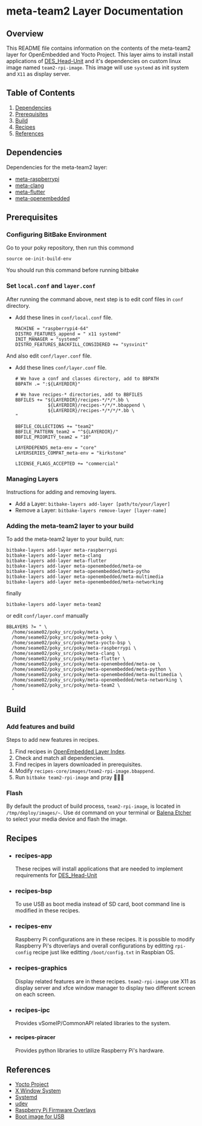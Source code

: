 
# meta-team2 Layer Documentation

## Overview
This README file contains information on the contents of the meta-team2 layer for OpenEmbedded and Yocto Project. This layer aims to install install applications of [DES_Head-Unit](https://github.com/Lagavulin9/DES_3_Head-Unit) and it's dependencies on custom linux image named `team2-rpi-image`. This image will use `systemd` as init system and `X11` as display server.

## Table of Contents
1. [Dependencies](#dependencies)
2. [Prerequisites](#prerequisites)
3. [Build](#build)
4. [Recipes](#recipes)
5. [References](#references)


## Dependencies
Dependencies for the meta-team2 layer:
- [meta-raspberrypi](https://github.com/agherzan/meta-raspberrypi)
- [meta-clang](https://github.com/kraj/meta-clang)
- [meta-flutter](https://github.com/meta-flutter/meta-flutter)
- [meta-openembedded](https://github.com/openembedded/meta-openembedded)

## Prerequisites
### Configuring BitBake Environment

Go to your poky repository, then run this commond
```
source oe-init-build-env
```
You should run this command before running bitbake

### Set `local.conf` and `layer.conf`
After running the command above, next step is to edit conf files in `conf` directory.
- Add these lines in `conf/local.conf` file.
  ```
  MACHINE = "raspberrypi4-64"
  DISTRO_FEATURES_append = " x11 systemd"
  INIT_MANAGER = "systemd"
  DISTRO_FEATURES_BACKFILL_CONSIDERED += "sysvinit"
  ```

And also edit `conf/layer.conf` file.
- Add these lines `conf/layer.conf` file.
  ```
  # We have a conf and classes directory, add to BBPATH
  BBPATH .= ":${LAYERDIR}"

  # We have recipes-* directories, add to BBFILES
  BBFILES += "${LAYERDIR}/recipes-*/*/*.bb \
              ${LAYERDIR}/recipes-*/*/*.bbappend \
              ${LAYERDIR}/recipes-*/*/*/*.bb \
  "

  BBFILE_COLLECTIONS += "team2"
  BBFILE_PATTERN_team2 = "^${LAYERDIR}/"
  BBFILE_PRIORITY_team2 = "10"

  LAYERDEPENDS_meta-env = "core"
  LAYERSERIES_COMPAT_meta-env = "kirkstone"

  LICENSE_FLAGS_ACCEPTED += "commercial"
  ```

### Managing Layers
Instructions for adding and removing layers.

- Add a Layer: `bitbake-layers add-layer [path/to/your/layer]`
- Remove a Layer: `bitbake-layers remove-layer [layer-name]`

### Adding the meta-team2 layer to your build
To add the meta-team2 layer to your build, run:
```
bitbake-layers add-layer meta-raspberrypi
bitbake-layers add-layer meta-clang
bitbake-layers add-layer meta-flutter
bitbake-layers add-layer meta-openembedded/meta-oe
bitbake-layers add-layer meta-openembedded/meta-pytho
bitbake-layers add-layer meta-openembedded/meta-multimedia
bitbake-layers add-layer meta-openembedded/meta-networking
```
finally
```
bitbake-layers add-layer meta-team2
```

or edit `conf/layer.conf` manually
```
BBLAYERS ?= " \
  /home/seame02/poky_src/poky/meta \
  /home/seame02/poky_src/poky/meta-poky \
  /home/seame02/poky_src/poky/meta-yocto-bsp \
  /home/seame02/poky_src/poky/meta-raspberrypi \
  /home/seame02/poky_src/poky/meta-clang \
  /home/seame02/poky_src/poky/meta-flutter \
  /home/seame02/poky_src/poky/meta-openembedded/meta-oe \
  /home/seame02/poky_src/poky/meta-openembedded/meta-python \
  /home/seame02/poky_src/poky/meta-openembedded/meta-multimedia \
  /home/seame02/poky_src/poky/meta-openembedded/meta-networking \
  /home/seame02/poky_src/poky/meta-team2 \
  "
```

## Build
### Add features and build
Steps to add new features in recipes.

1. Find recipes in [OpenEmbedded Layer Index](https://layers.openembedded.org/layerindex/branch/master/recipes/).
2. Check and match all dependencies.
3. Find recipes in layers downloaded in prerequisites.
4. Modify `recipes-core/images/team2-rpi-image.bbappend`.
5. Run `bitbake team2-rpi-image` and pray 🙏🙏🙏

### Flash
By default the product of build process, `team2-rpi-image`, is located in `/tmp/deploy/images/~`. Use `dd` command on your terminal or [Balena Etcher](https://etcher.balena.io/) to select your media device and flash the image.


## Recipes
- ### recipes-app
  These recipes will install applications that are needed to implement requirements for [DES_Head-Unit](https://github.com/Lagavulin9/DES_3_Head-Unit)
- ### recipes-bsp
  To use USB as boot media instead of SD card, boot command line is modified in these recipes.
- ### recipes-env
  Raspberry Pi configurations are in these recipes. It is possible to modify Raspberry Pi's dtoverlays and overall configurations by editting `rpi-config` recipe just like editting `/boot/config.txt` in Raspbian OS.
- ### recipes-graphics
  Display related features are in these recipes. `team2-rpi-image` use X11 as display server and xfce window manager to display two different screen on each screen.
- ### recipes-ipc
  Provides vSomeIP/CommonAPI related libraries to the system.
- #### recipes-piracer
  Provides python libraries to utilize Raspberry Pi's hardware.

## References
- [Yocto Project](https://docs.yoctoproject.org/index.html)
- [X Window System](https://en.wikipedia.org/wiki/X_Window_System)
- [Systemd](https://en.wikipedia.org/wiki/Systemd)
- [udev](https://ko.wikipedia.org/wiki/Udev)
- [Raspberry Pi Firmware Overlays](https://github.com/raspberrypi/firmware/blob/master/boot/overlays/README)
- [Boot image for USB](https://github.com/agherzan/meta-raspberrypi/issues/864#issuecomment-1535687655)
